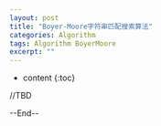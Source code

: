 ```yaml
---
layout: post
title: "Boyer-Moore字符串匹配搜索算法"
categories: Algorithm
tags: Algorithm BoyerMoore
excerpt: ""
---
```


* content
{:toc}

//TBD

--End--
